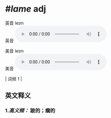 # ***\#lame*** adj
英音 leɪm  
英音
<audio src="./media/lame-B.aac" controls="controls"></audio>

美音 leɪm  
美音
<audio src="./media/lame.aac" controls="controls"></audio>



| 词频 1 |  

英文释义
---
### 1.*高义频：* **跛的；瘸的**  


